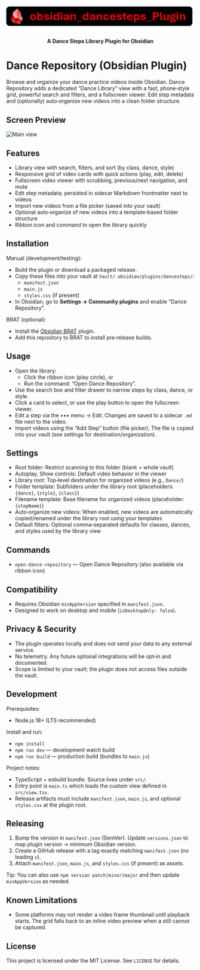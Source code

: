 <div align="center">
  <img src="src/media/dancestepsplugin.png" alt="Dance Steps Plugin Logo" width="510">

  **A Dance Steps Library Plugin for Obsidian**

</div>


# Dance Repository (Obsidian Plugin)

Browse and organize your dance practice videos inside Obsidian. Dance Repository adds a dedicated “Dance Library” view with a fast, phone‑style grid, powerful search and filters, and a fullscreen viewer. Edit step metadata and (optionally) auto‑organize new videos into a clean folder structure.

## Screen Preview
![Main view](src/media/Screens%20View.png)

## Features

- Library view with search, filters, and sort (by class, dance, style)
- Responsive grid of video cards with quick actions (play, edit, delete)
- Fullscreen video viewer with scrubbing, previous/next navigation, and mute
- Edit step metadata; persisted in sidecar Markdown frontmatter next to videos
- Import new videos from a file picker (saved into your vault)
- Optional auto‑organize of new videos into a template‑based folder structure
- Ribbon icon and command to open the library quickly

## Installation

Manual (development/testing):
- Build the plugin or download a packaged release.
- Copy these files into your vault at `Vault/.obsidian/plugins/dancesteps/`:
  - `manifest.json`
  - `main.js`
  - `styles.css` (if present)
- In Obsidian, go to **Settings → Community plugins** and enable “Dance Repository”.

BRAT (optional):
- Install the [Obsidian BRAT](https://github.com/TfTHacker/obsidian42-brat) plugin.
- Add this repository to BRAT to install pre‑release builds.

## Usage

- Open the library:
  - Click the ribbon icon (play circle), or
  - Run the command: “Open Dance Repository”.
- Use the search box and filter drawer to narrow steps by class, dance, or style.
- Click a card to select, or use the play button to open the fullscreen viewer.
- Edit a step via the ••• menu → Edit. Changes are saved to a sidecar `.md` file next to the video.
- Import videos using the “Add Step” button (file picker). The file is copied into your vault (see settings for destination/organization).

## Settings

- Root folder: Restrict scanning to this folder (blank = whole vault)
- Autoplay, Show controls: Default video behavior in the viewer
- Library root: Top‑level destination for organized videos (e.g., `Dance/`)
- Folder template: Subfolders under the library root (placeholders: `{dance}`, `{style}`, `{class}`)
- Filename template: Base filename for organized videos (placeholder: `{stepName}`)
- Auto‑organize new videos: When enabled, new videos are automatically copied/renamed under the library root using your templates
- Default filters: Optional comma‑separated defaults for classes, dances, and styles used by the library view

## Commands

- `open-dance-repository` — Open Dance Repository (also available via ribbon icon)

## Compatibility

- Requires Obsidian `minAppVersion` specified in `manifest.json`.
- Designed to work on desktop and mobile (`isDesktopOnly: false`).

## Privacy & Security

- The plugin operates locally and does not send your data to any external service.
- No telemetry. Any future optional integrations will be opt‑in and documented.
- Scope is limited to your vault; the plugin does not access files outside the vault.

## Development

Prerequisites:
- Node.js 18+ (LTS recommended)

Install and run:
- `npm install`
- `npm run dev` — development watch build
- `npm run build` — production build (bundles to `main.js`)

Project notes:
- TypeScript + esbuild bundle. Source lives under `src/`.
- Entry point is `main.ts` which loads the custom view defined in `src/view.tsx`.
- Release artifacts must include `manifest.json`, `main.js`, and optional `styles.css` at the plugin root.

## Releasing

1) Bump the version in `manifest.json` (SemVer). Update `versions.json` to map plugin version → minimum Obsidian version.
2) Create a GitHub release with a tag exactly matching `manifest.json` (no leading `v`).
3) Attach `manifest.json`, `main.js`, and `styles.css` (if present) as assets.

Tip: You can also use `npm version patch|minor|major` and then update `minAppVersion` as needed.

## Known Limitations

- Some platforms may not render a video frame thumbnail until playback starts. The grid falls back to an inline video preview when a still cannot be captured.

## License

This project is licensed under the MIT License. See `LICENSE` for details.
